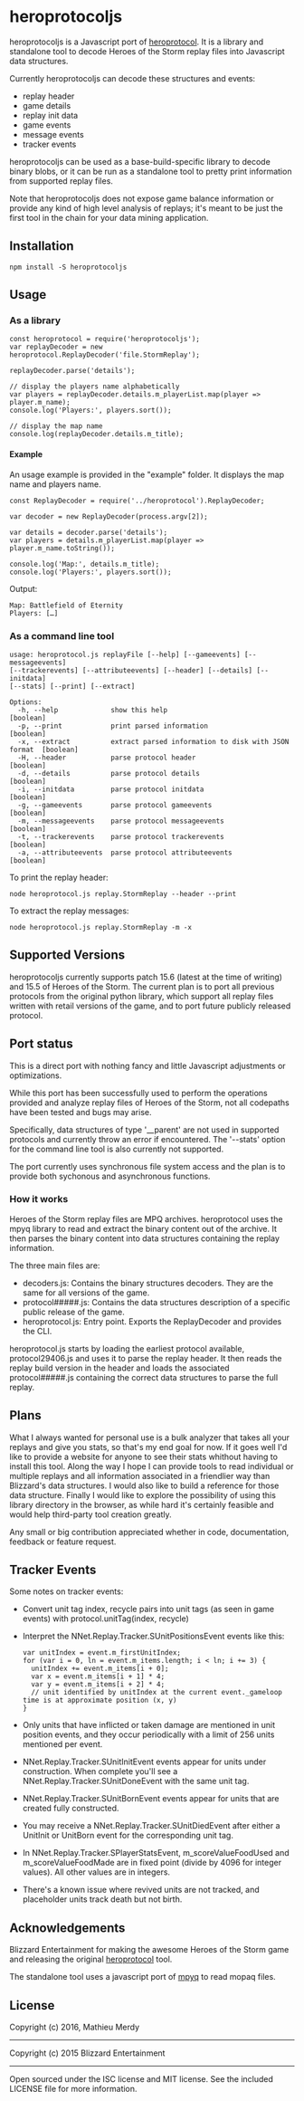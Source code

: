 # heroprotocoljs

heroprotocoljs is a Javascript port of [heroprotocol](https://github.com/Blizzard/heroprotocol). It is a library and standalone tool to decode Heroes of the Storm replay files into Javascript data structures.

Currently heroprotocoljs can decode these structures and events:

- replay header
- game details
- replay init data
- game events
- message events
- tracker events

heroprotocoljs can be used as a base-build-specific library to decode binary blobs, or it can be run as a standalone tool to pretty print information from supported replay files.

Note that heroprotocoljs does not expose game balance information or provide any kind of high level analysis of replays; it's meant
to be just the first tool in the chain for your data mining application.

## Installation

    npm install -S heroprotocoljs

## Usage

### As a library

    const heroprotocol = require('heroprotocoljs');
    var replayDecoder = new heroprotocol.ReplayDecoder('file.StormReplay');

    replayDecoder.parse('details');
    
    // display the players name alphabetically
    var players = replayDecoder.details.m_playerList.map(player => player.m_name);
    console.log('Players:', players.sort());
    
    // display the map name
    console.log(replayDecoder.details.m_title);

#### Example

An usage example is provided in the "example" folder. It displays the map name and players name.

    const ReplayDecoder = require('../heroprotocol').ReplayDecoder;
    
    var decoder = new ReplayDecoder(process.argv[2]);
    
    var details = decoder.parse('details');
    var players = details.m_playerList.map(player => player.m_name.toString());
    
    console.log('Map:', details.m_title);
    console.log('Players:', players.sort());

Output:

    Map: Battlefield of Eternity
    Players: […]
    
### As a command line tool

    usage: heroprotocol.js replayFile [--help] [--gameevents] [--messageevents]
    [--trackerevents] [--attributeevents] [--header] [--details] [--initdata]
    [--stats] [--print] [--extract]

    Options:
      -h, --help             show this help                                       [boolean]
      -p, --print            print parsed information                             [boolean]
      -x, --extract          extract parsed information to disk with JSON format  [boolean]
      -H, --header           parse protocol header                                [boolean]
      -d, --details          parse protocol details                               [boolean]
      -i, --initdata         parse protocol initdata                              [boolean]
      -g, --gameevents       parse protocol gameevents                            [boolean]
      -m, --messageevents    parse protocol messageevents                         [boolean]
      -t, --trackerevents    parse protocol trackerevents                         [boolean]
      -a, --attributeevents  parse protocol attributeevents                       [boolean]

To print the replay header:

    node heroprotocol.js replay.StormReplay --header --print

To extract the replay messages:

    node heroprotocol.js replay.StormReplay -m -x

## Supported Versions

heroprotocoljs currently supports patch 15.6 (latest at the time of writing) and 15.5 of Heroes of the Storm. The current plan is to port all previous protocols from the original python library, which support all replay files written with retail versions of the game, and to port future publicly released protocol.

## Port status

This is a direct port with nothing fancy and little Javascript adjustments or optimizations.

While this port has been successfully used to perform the operations provided and analyze replay files of Heroes of the Storm, not all codepaths have been tested and bugs may arise.

Specifically, data structures of type '__parent' are not used in supported protocols and currently throw an error if encountered. The '--stats' option for the command line tool is also currently not supported.

The port currently uses synchronous file system access and the plan is to provide both sychonous and asynchronous functions.

### How it works

Heroes of the Storm replay files are MPQ archives. heroprotocol uses the mpyq library to read and extract the binary content out of the archive. It then parses the binary content into data structures containing the replay information.

The three main files are:

- decoders.js: Contains the binary structures decoders. They are the same for all versions of the game.
- protocol#####.js: Contains the data structures description of a specific public release of the game.
- heroprotocol.js: Entry point. Exports the ReplayDecoder and provides the CLI.

heroprotocol.js starts by loading the earliest protocol available, protocol29406.js and uses it to parse the replay header. It then reads the replay build version in the header and loads the associated protocol#####.js containing the correct data structures to parse the full replay.

## Plans

What I always wanted for personal use is a bulk analyzer that takes all your replays and give you stats, so that's my end goal for now. If it goes well I'd like to provide a website for anyone to see their stats whithout having to install this tool. Along the way I hope I can provide tools to read individual or multiple replays and all information associated in a friendlier way than Blizzard's data structures. I would also like to build a reference for those data structure. Finally I would like to explore the possibility of using this library directory in the browser, as while hard it's certainly feasible and would help third-party tool creation greatly.

Any small or big contribution appreciated whether in code, documentation, feedback or feature request.

## Tracker Events

Some notes on tracker events:

- Convert unit tag index, recycle pairs into unit tags (as seen in game events) with protocol.unitTag(index, recycle)
- Interpret the NNet.Replay.Tracker.SUnitPositionsEvent events like this:

      var unitIndex = event.m_firstUnitIndex;
      for (var i = 0, ln = event.m_items.length; i < ln; i += 3) {
        unitIndex += event.m_items[i + 0];
        var x = event.m_items[i + 1] * 4;
        var y = event.m_items[i + 2] * 4;
        // unit identified by unitIndex at the current event._gameloop time is at approximate position (x, y)
      }

- Only units that have inflicted or taken damage are mentioned in unit position events, and they occur periodically with a limit of 256 units mentioned per event.
- NNet.Replay.Tracker.SUnitInitEvent events appear for units under construction. When complete you'll see a NNet.Replay.Tracker.SUnitDoneEvent with the same unit tag.
- NNet.Replay.Tracker.SUnitBornEvent events appear for units that are created fully constructed.
- You may receive a NNet.Replay.Tracker.SUnitDiedEvent after either a UnitInit or UnitBorn event for the corresponding unit tag.
- In NNet.Replay.Tracker.SPlayerStatsEvent, m_scoreValueFoodUsed and m_scoreValueFoodMade are in fixed point (divide by 4096 for integer values). All other values are in integers.
- There's a known issue where revived units are not tracked, and placeholder units track death but not birth.

## Acknowledgements

Blizzard Entertainment for making the awesome Heroes of the Storm game and releasing the original [heroprotocol](https://github.com/Blizzard/heroprotocol) tool.

The standalone tool uses a javascript port of [mpyq](https://github.com/arkx/mpyq/) to read mopaq files.

## License

Copyright (c) 2016, Mathieu Merdy

---

Copyright (c) 2015 Blizzard Entertainment

---

Open sourced under the ISC license and MIT license. See the included LICENSE file for more information.